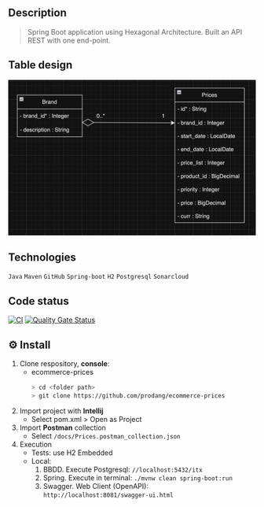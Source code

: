## Description
> Spring Boot application using Hexagonal Architecture. Built an API REST with one end-point.

## Table design
![](docs/tables.png)

## Technologies
`Java` `Maven` `GitHub` `Spring-boot` `H2` `Postgresql` `Sonarcloud`

## Code status
[![CI](https://github.com/prodang/ecommerce-prices/actions/workflows/ci.yml/badge.svg?branch=develop)](https://github.com/prodang/ecommerce-prices/actions/workflows/ci.yml)
[![Quality Gate Status](https://sonarcloud.io/api/project_badges/measure?project=itx-piero-rodriguez&metric=alert_status)](https://sonarcloud.io/summary/new_code?id=itx-piero-rodriguez)

## :gear: Install
1. Clone respository, **console**:
    * ecommerce-prices
        ```sh
        > cd <folder path>
        > git clone https://github.com/prodang/ecommerce-prices
        ```
2. Import project with **Intellij** 
   * Select pom.xml > Open as Project
3. Import **Postman** collection
   * Select `/docs/Prices.postman_collection.json`
4. Execution
    * Tests: use H2 Embedded
    * Local:
      1. BBDD. Execute Postgresql: `//localhost:5432/itx`
      2. Spring. Execute in terminal: `./mvnw clean spring-boot:run`
      3. Swagger. Web Client (OpenAPI): `http://localhost:8081/swagger-ui.html`
